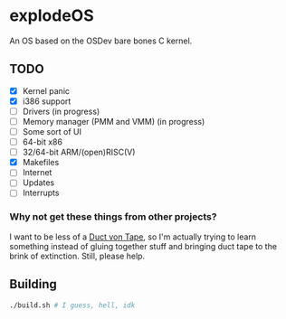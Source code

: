 # explodeOS
An OS based on the OSDev bare bones C kernel.
## TODO
- [x] Kernel panic
- [x] i386 support
- [ ] Drivers (in progress)
- [ ] Memory manager (PMM and VMM) (in progress)
- [ ] Some sort of UI
- [ ] 64-bit x86
- [ ] 32/64-bit ARM/(open)RISC(V)
- [x] Makefiles
- [ ] Internet
- [ ] Updates
- [ ] Interrupts
### Why not get these things from other projects?
I want to be less of a [Duct von Tape](https://wiki.osdev.org/Duct_von_Tape), so I'm actually trying to learn something instead of gluing together stuff and bringing duct tape to the brink of extinction. Still, please help.
## Building
```bash
./build.sh # I guess, hell, idk
```
